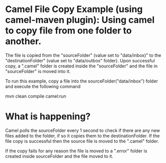 Camel File Copy Example (using camel-maven plugin): Using camel to copy file from one folder to another.
========================================================================

The file is copied from the "sourceFolder" (value set to "data/inbox)" to the
"destinationFolder" (value set to "data/outbox" folder). Upon successful
copy, a ".camel" folder is created inside the "sourceFolder" and the file in
"sourceFolder" is moved into it.

To run this example, copy a file into the sourceFolder("data/inbox") folder
and execute the following command

mvn clean compile camel:run


What is happening?
===================

Camel polls the sourceFolder every 1 second to check if there are any new
files added to the folder, if so it copies them to the destinationFolder. If
the file copy is successful then the source file is moved to the ".camel"
folder.

If the copy fails for any reason the file is moved to a ".error" folder
is created inside sourceFolder and the file moved to it.


